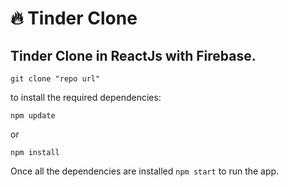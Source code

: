 # 🔥 Tinder Clone

## Tinder Clone in ReactJs with Firebase.

`git clone "repo url"`

to install the required dependencies:

`npm update`

or

`npm install`

Once all the dependencies are installed `npm start` to run the app.
